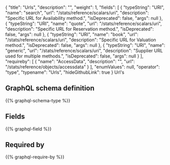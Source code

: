 {
  "title": "Urls",
  "description": "",
  "weight": 1,
  "fields": [
    {
      "typeString": "URI",
      "name": "search",
      "url": "/stats/reference/scalars/uri",
      "description": "Specific URL for Availability method.",
      "isDeprecated": false,
      "args": null
    },
    {
      "typeString": "URI",
      "name": "quote",
      "url": "/stats/reference/scalars/uri",
      "description": "Specific URL for Reservation method.",
      "isDeprecated": false,
      "args": null
    },
    {
      "typeString": "URI",
      "name": "book",
      "url": "/stats/reference/scalars/uri",
      "description": "Specific URL for Valuation method.",
      "isDeprecated": false,
      "args": null
    },
    {
      "typeString": "URI",
      "name": "generic",
      "url": "/stats/reference/scalars/uri",
      "description": "Supplier URL used for multiple methods.",
      "isDeprecated": false,
      "args": null
    }
  ],
  "requireby": [
    {
      "name": "AccessData",
      "description": "",
      "url": "/stats/reference/objects/accessdata"
    }
  ],
  "enumValues": null,
  "operator": "type",
  "typename": "Urls",
  "hideGithubLink": true
}
Url's
## GraphQL schema definition

{{% graphql-schema-type %}}

## Fields

{{% graphql-field %}}

## Required by

{{% graphql-require-by %}}

